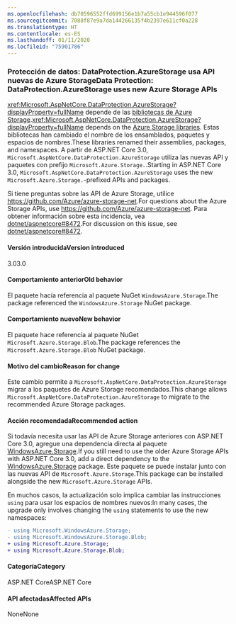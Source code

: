 ```yaml
---
ms.openlocfilehash: db70596552ffd699156e1b7a55cb1e944596f077
ms.sourcegitcommit: 7088f87e9a7da144266135f4b2397e611cf0a228
ms.translationtype: HT
ms.contentlocale: es-ES
ms.lasthandoff: 01/11/2020
ms.locfileid: "75901786"
---
```

### <a name="data-protection-dataprotectionazurestorage-uses-new-azure-storage-apis"></a><span data-ttu-id="c0850-101">Protección de datos: DataProtection.AzureStorage usa API nuevas de Azure Storage</span><span class="sxs-lookup"><span data-stu-id="c0850-101">Data Protection: DataProtection.AzureStorage uses new Azure Storage APIs</span></span>

<span data-ttu-id="c0850-102"><xref:Microsoft.AspNetCore.DataProtection.AzureStorage?displayProperty=fullName> depende de las [bibliotecas de Azure Storage](https://github.com/Azure/azure-storage-net).</span><span class="sxs-lookup"><span data-stu-id="c0850-102"><xref:Microsoft.AspNetCore.DataProtection.AzureStorage?displayProperty=fullName> depends on the [Azure Storage libraries](https://github.com/Azure/azure-storage-net).</span></span> <span data-ttu-id="c0850-103">Estas bibliotecas han cambiado el nombre de los ensamblados, paquetes y espacios de nombres.</span><span class="sxs-lookup"><span data-stu-id="c0850-103">These libraries renamed their assemblies, packages, and namespaces.</span></span> <span data-ttu-id="c0850-104">A partir de ASP.NET Core 3.0, `Microsoft.AspNetCore.DataProtection.AzureStorage` utiliza las nuevas API y paquetes con prefijo `Microsoft.Azure.Storage.`.</span><span class="sxs-lookup"><span data-stu-id="c0850-104">Starting in ASP.NET Core 3.0, `Microsoft.AspNetCore.DataProtection.AzureStorage` uses the new `Microsoft.Azure.Storage.`-prefixed APIs and packages.</span></span>

<span data-ttu-id="c0850-105">Si tiene preguntas sobre las API de Azure Storage, utilice <https://github.com/Azure/azure-storage-net>.</span><span class="sxs-lookup"><span data-stu-id="c0850-105">For questions about the Azure Storage APIs, use <https://github.com/Azure/azure-storage-net>.</span></span> <span data-ttu-id="c0850-106">Para obtener información sobre esta incidencia, vea [dotnet/aspnetcore#8472](https://github.com/dotnet/aspnetcore/issues/8472).</span><span class="sxs-lookup"><span data-stu-id="c0850-106">For discussion on this issue, see [dotnet/aspnetcore#8472](https://github.com/dotnet/aspnetcore/issues/8472).</span></span>

#### <a name="version-introduced"></a><span data-ttu-id="c0850-107">Versión introducida</span><span class="sxs-lookup"><span data-stu-id="c0850-107">Version introduced</span></span>

<span data-ttu-id="c0850-108">3.0</span><span class="sxs-lookup"><span data-stu-id="c0850-108">3.0</span></span>

#### <a name="old-behavior"></a><span data-ttu-id="c0850-109">Comportamiento anterior</span><span class="sxs-lookup"><span data-stu-id="c0850-109">Old behavior</span></span>

<span data-ttu-id="c0850-110">El paquete hacía referencia al paquete NuGet `WindowsAzure.Storage`.</span><span class="sxs-lookup"><span data-stu-id="c0850-110">The package referenced the `WindowsAzure.Storage` NuGet package.</span></span>

#### <a name="new-behavior"></a><span data-ttu-id="c0850-111">Comportamiento nuevo</span><span class="sxs-lookup"><span data-stu-id="c0850-111">New behavior</span></span>

<span data-ttu-id="c0850-112">El paquete hace referencia al paquete NuGet `Microsoft.Azure.Storage.Blob`.</span><span class="sxs-lookup"><span data-stu-id="c0850-112">The package references the `Microsoft.Azure.Storage.Blob` NuGet package.</span></span>

#### <a name="reason-for-change"></a><span data-ttu-id="c0850-113">Motivo del cambio</span><span class="sxs-lookup"><span data-stu-id="c0850-113">Reason for change</span></span>

<span data-ttu-id="c0850-114">Este cambio permite a `Microsoft.AspNetCore.DataProtection.AzureStorage` migrar a los paquetes de Azure Storage recomendados.</span><span class="sxs-lookup"><span data-stu-id="c0850-114">This change allows `Microsoft.AspNetCore.DataProtection.AzureStorage` to migrate to the recommended Azure Storage packages.</span></span>

#### <a name="recommended-action"></a><span data-ttu-id="c0850-115">Acción recomendada</span><span class="sxs-lookup"><span data-stu-id="c0850-115">Recommended action</span></span>

<span data-ttu-id="c0850-116">Si todavía necesita usar las API de Azure Storage anteriores con ASP.NET Core 3.0, agregue una dependencia directa al paquete [WindowsAzure.Storage](https://www.nuget.org/packages/WindowsAzure.Storage/).</span><span class="sxs-lookup"><span data-stu-id="c0850-116">If you still need to use the older Azure Storage APIs with ASP.NET Core 3.0, add a direct dependency to the [WindowsAzure.Storage](https://www.nuget.org/packages/WindowsAzure.Storage/) package.</span></span> <span data-ttu-id="c0850-117">Este paquete se puede instalar junto con las nuevas API de `Microsoft.Azure.Storage`.</span><span class="sxs-lookup"><span data-stu-id="c0850-117">This package can be installed alongside the new `Microsoft.Azure.Storage` APIs.</span></span>

<span data-ttu-id="c0850-118">En muchos casos, la actualización solo implica cambiar las instrucciones `using` para usar los espacios de nombres nuevos:</span><span class="sxs-lookup"><span data-stu-id="c0850-118">In many cases, the upgrade only involves changing the `using` statements to use the new namespaces:</span></span>

```diff
- using Microsoft.WindowsAzure.Storage;
- using Microsoft.WindowsAzure.Storage.Blob;
+ using Microsoft.Azure.Storage;
+ using Microsoft.Azure.Storage.Blob;
```

#### <a name="category"></a><span data-ttu-id="c0850-119">Categoría</span><span class="sxs-lookup"><span data-stu-id="c0850-119">Category</span></span>

<span data-ttu-id="c0850-120">ASP.NET Core</span><span class="sxs-lookup"><span data-stu-id="c0850-120">ASP.NET Core</span></span>

#### <a name="affected-apis"></a><span data-ttu-id="c0850-121">API afectadas</span><span class="sxs-lookup"><span data-stu-id="c0850-121">Affected APIs</span></span>

<span data-ttu-id="c0850-122">None</span><span class="sxs-lookup"><span data-stu-id="c0850-122">None</span></span>

<!-- 

#### Affected APIs

Not detectable via API analysis

-->
